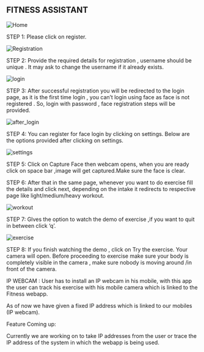 
## FITNESS ASSISTANT

![Home](https://user-images.githubusercontent.com/59137401/175223854-d55554ea-cac2-4741-a71d-e942ed5c5523.png)

STEP 1: Please click on register.

![Registration](https://user-images.githubusercontent.com/59137401/175223941-015df08c-1574-4811-943e-3416a3240032.png)

STEP 2: Provide the required details for registration , username should be unique . It may ask to change the username if it already exists.

![login](https://user-images.githubusercontent.com/59137401/175223969-cb66bfb2-e081-4ff9-8cb7-fcd8fae2002c.png)

STEP 3: After successful registration  you will be redirected to the login page, as it is the first time login , you can’t login using face as face is not registered . So, login with password , face registration steps will be provided.

![after_login](https://user-images.githubusercontent.com/59137401/175224058-ec40c557-fa80-4d82-a04c-d1a998abd7e4.png)

STEP 4: You can register for face login by clicking on settings. Below are the options provided after clicking on settings.

![settings](https://user-images.githubusercontent.com/59137401/175224099-ad9d83ac-f79b-46a8-a009-c763568089d8.png)

STEP 5: Click on Capture Face then webcam opens, when you are ready click on space bar ,image will get captured.Make sure the face is clear.

STEP 6: After that in the same page, whenever you want to do exercise fill the details and click next, depending on the intake it redirects to respective page like light/medium/heavy workout.

![workout](https://user-images.githubusercontent.com/59137401/175224241-ab828b22-19c6-4ebe-9cc1-5d20aaf84628.png)

STEP 7: GIves the option to watch the demo of exercise ,if you want to quit in between click ‘q’.

![exercise](https://user-images.githubusercontent.com/59137401/175224177-4f55d0bf-7773-41de-92a4-9b3f54148a5b.png)

STEP 8: If you finish watching the demo , click on Try the exercise. Your camera will open.
Before proceeding to exercise make sure your body is completely visible in the camera , make sure nobody is moving around /in front of the camera.

IP WEBCAM :
User has to install an IP webcam in his mobile, with this app the user can track his exercise with his mobile camera which is linked to the Fitness webapp.

As of now we have given a fixed IP address which is linked to our mobiles (IP webcam).

Feature Coming up: 

Currently we are working on to take IP addresses from the user or trace the IP address of the system in which the webapp is being used.

